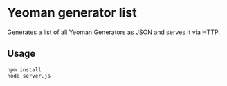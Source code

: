 # Yeoman generator list

Generates a list of all Yeoman Generators as JSON and serves it via HTTP.


## Usage

```
npm install
node server.js
```
